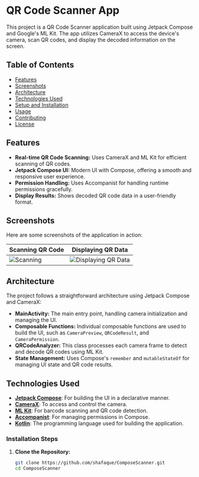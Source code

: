 # QR Code Scanner App

This project is a QR Code Scanner application built using Jetpack Compose and Google's ML Kit. The app utilizes CameraX to access the device's camera, scan QR codes, and display the decoded information on the screen.

## Table of Contents

- [Features](#features)
- [Screenshots](#screenshots)
- [Architecture](#architecture)
- [Technologies Used](#technologies-used)
- [Setup and Installation](#setup-and-installation)
- [Usage](#usage)
- [Contributing](#contributing)
- [License](#license)

## Features

- **Real-time QR Code Scanning:** Uses CameraX and ML Kit for efficient scanning of QR codes.
- **Jetpack Compose UI:** Modern UI with Compose, offering a smooth and responsive user experience.
- **Permission Handling:** Uses Accompanist for handling runtime permissions gracefully.
- **Display Results:** Shows decoded QR code data in a user-friendly format.

## Screenshots

Here are some screenshots of the application in action:

| Scanning QR Code | Displaying QR Data |
|------------------|--------------------|
| ![Scanning](screenshots/scanning.png) | ![Displaying QR Data](screenshots/displaying_qr_data.png) |

## Architecture

The project follows a straightforward architecture using Jetpack Compose and CameraX:

- **MainActivity:** The main entry point, handling camera initialization and managing the UI.
- **Composable Functions:** Individual composable functions are used to build the UI, such as `CameraPreview`, `QRCodeResult`, and `CameraPermission`.
- **QRCodeAnalyzer:** This class processes each camera frame to detect and decode QR codes using ML Kit.
- **State Management:** Uses Compose's `remember` and `mutableStateOf` for managing UI state and QR code results.

## Technologies Used

- [**Jetpack Compose**](https://developer.android.com/jetpack/compose): For building the UI in a declarative manner.
- [**CameraX**](https://developer.android.com/training/camerax): To access and control the camera.
- [**ML Kit**](https://developers.google.com/ml-kit): For barcode scanning and QR code detection.
- [**Accompanist**](https://github.com/google/accompanist): For managing permissions in Compose.
- [**Kotlin**](https://kotlinlang.org/): The programming language used for building the application.


### Installation Steps

1. **Clone the Repository:**

   ```bash
   git clone https://github.com/shafaque/ComposeScanner.git
   cd ComposeScanner



